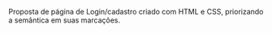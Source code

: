 Proposta de página de Login/cadastro criado com HTML e CSS, priorizando a semântica em suas marcações.
